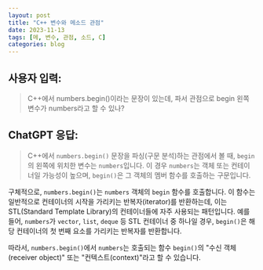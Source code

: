 ```yaml
---
layout: post
title: "C++ 변수와 메소드 관점"
date: 2023-11-13
tags: [메, 변수, 관점, 소드, C]
categories: blog
---
```


## 사용자 입력:
> C++에서    numbers.begin()이라는 문장이 있는데, 파서 관점으로  begin   왼쪽 변수가 numbers라고 할 수 있나?

## ChatGPT 응답:
> C++에서 `numbers.begin()` 문장을 파싱(구문 분석)하는 관점에서 볼 때, `begin`의 왼쪽에 위치한 변수는 `numbers`입니다. 이 경우 `numbers`는 객체 또는 컨테이너일 가능성이 높으며, `begin()`은 그 객체의 멤버 함수를 호출하는 구문입니다.

구체적으로, `numbers.begin()`는 `numbers` 객체의 `begin` 함수를 호출합니다. 이 함수는 일반적으로 컨테이너의 시작을 가리키는 반복자(iterator)를 반환하는데, 이는 STL(Standard Template Library)의 컨테이너들에 자주 사용되는 패턴입니다. 예를 들어, `numbers`가 `vector`, `list`, `deque` 등 STL 컨테이너 중 하나일 경우, `begin()`은 해당 컨테이너의 첫 번째 요소를 가리키는 반복자를 반환합니다.

따라서, `numbers.begin()`에서 `numbers`는 호출되는 함수 `begin()`의 "수신 객체(receiver object)" 또는 "컨텍스트(context)"라고 할 수 있습니다.

